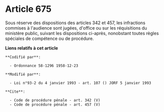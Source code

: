# Article 675

Sous réserve des dispositions des articles 342 et 457, les infractions commises à l'audience sont jugées, d'office ou sur les
réquisitions du ministère public, suivant les dispositions ci-après, nonobstant toutes règles spéciales de compétence ou de
procédure.

**Liens relatifs à cet article**

	**Codifié par**:

	  - Ordonnance 58-1296 1958-12-23

	**Modifié par**:

	  - Loi n°93-2 du 4 janvier 1993 - art. 107 () JORF 5 janvier 1993

	**Cite**:

	  - Code de procédure pénale - art. 342 (V)
	  - Code de procédure pénale - art. 457 (V)

